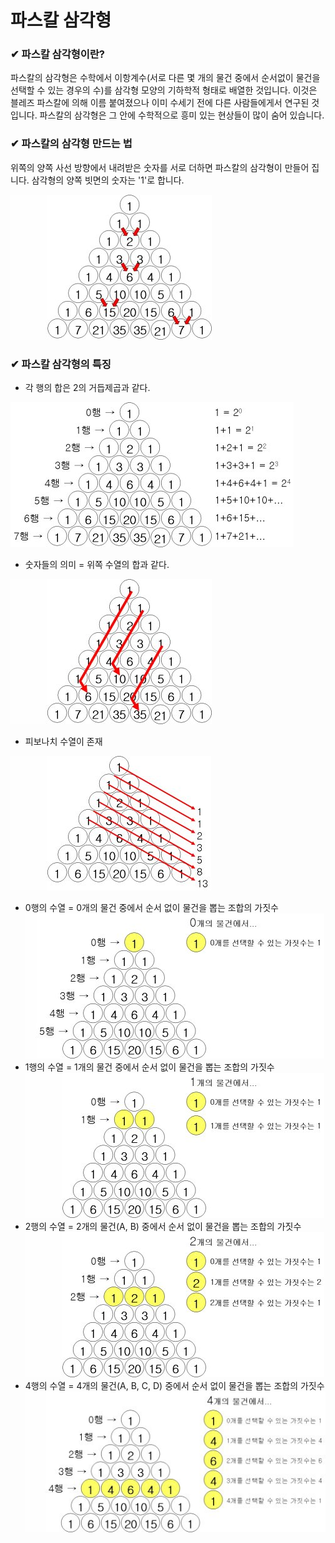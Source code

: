# 파스칼 삼각형

### ✔ 파스칼 삼각형이란?

파스칼의 삼각형은 수학에서 이항계수(서로 다른 몇 개의 물건 중에서 순서없이 물건을 선택할 수 있는 경우의 수)를 삼각형 모양의 기하학적 형태로 배열한 것입니다.
이것은 블레즈 파스칼에 의해 이름 붙여졌으나 이미 수세기 전에 다른 사람들에게서 연구된 것입니다.
파스칼의 삼각형은 그 안에 수학적으로 흥미 있는 현상들이 많이 숨어 있습니다.



### ✔ 파스칼의 삼각형 만드는 법

위쪽의 양쪽 사선 방향에서 내려받은 숫자를 서로 더하면 파스칼의 삼각형이 만들어 집니다.
삼각형의 양쪽 빗면의 숫자는 '1'로 합니다.

![img](assets/pascals_triangle_1.jpg)



### ✔ 파스칼 삼각형의 특징

- 각 행의 합은 2의 거듭제곱과 같다.

![img](assets/pascals_triangle_2.jpg)

- 숫자들의 의미 = 위쪽 수열의 합과 같다.

![img](assets/pascals_triangle_3.jpg)

- 피보나치 수열이 존재

![img](assets/pascals_triangle_5.jpg)

- 0행의 수열 = 0개의 물건 중에서 순서 없이 물건을 뽑는 조합의 가짓수
  ![img](assets/pascals_triangle_6.jpg)
- 1행의 수열 = 1개의 물건 중에서 순서 없이 물건을 뽑는 조합의 가짓수
  ![img](assets/pascals_triangle_7.jpg)
- 2행의 수열 = 2개의 물건(A, B) 중에서 순서 없이 물건을 뽑는 조합의 가짓수
  ![img](assets/pascals_triangle_8.jpg)
- 4행의 수열 = 4개의 물건(A, B, C, D) 중에서 순서 없이 물건을 뽑는 조합의 가짓수
  ![img](assets/pascals_triangle_9.jpg)